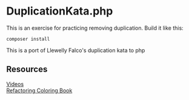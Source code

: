 DuplicationKata.php
====================

This is an exercise for practicing removing duplication. Build it like this:

    composer install

This is a port of Llewelly Falco's duplication kata to php

## Resources
[Videos](https://www.youtube.com/watch?v=zAqv7jyd6nw&list=PLb4ON7iRsxZPj-xXfFLPCkQknE9rIMK1q)  
[Refactoring Coloring Book](https://github.com/LearnWithLlew/DuplicationColoringBook)
